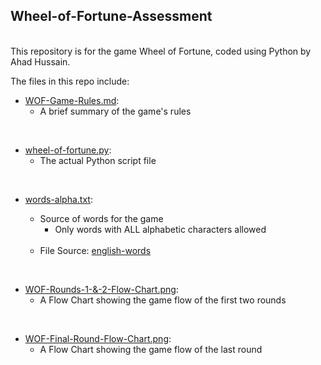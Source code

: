 ## Wheel-of-Fortune-Assessment
<br />
This repository is for the game Wheel of Fortune, coded using Python by Ahad Hussain.

<br />

The files in this repo include:
<br />
* [WOF-Game-Rules.md](https://github.com/ahadh762/Wheel-Of-Fortune-Assessment/blob/master/WOF-Game-Rules.md):
    * A brief summary of the game's rules
    
<br />

* [wheel-of-fortune.py](https://github.com/ahadh762/Wheel-Of-Fortune-Assessment/blob/master/wheel-of-fortune.py):
    * The actual Python script file
    
<br />

* [words-alpha.txt](https://github.com/ahadh762/Wheel-Of-Fortune-Assessment/blob/master/words_alpha.txt): 
    <br />
    * Source of words for the game
        * Only words with ALL alphabetic characters allowed
    <br />

    * File Source: [english-words](https://github.com/dwyl/english-words)

<br/>

* [WOF-Rounds-1-&-2-Flow-Chart.png](https://github.com/ahadh762/Wheel-Of-Fortune-Assessment/blob/master/Plans/WOF-Rounds-1-%26-2-Flow-Chart.png): 
    <br/>
    * A Flow Chart showing the game flow of the first two rounds

<br/>


* [WOF-Final-Round-Flow-Chart.png](https://github.com/ahadh762/Wheel-Of-Fortune-Assessment/blob/master/Plans/WOF-Final-Round-Flow-Chart.png): 
    * A Flow Chart showing the game flow of the last round
    <br />
